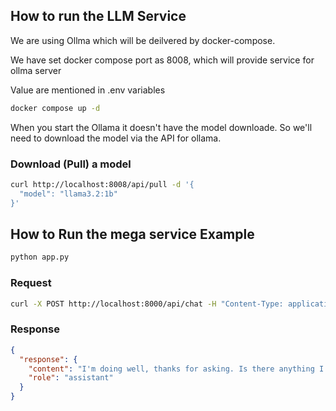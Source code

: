 ## How to run the LLM Service

We are using Ollma which will be deilvered by docker-compose.

We have set docker compose port as 8008, which will provide service for ollma server

Value are mentioned in .env variables

```sh
docker compose up -d
```

When you start the Ollama it doesn't have the model downloade.
So we'll need to download the model via the API for ollama.

### Download (Pull) a model

```sh
curl http://localhost:8008/api/pull -d '{
  "model": "llama3.2:1b"
}'
```

## How to Run the mega service Example

```sh
python app.py
```
### Request
```sh
curl -X POST http://localhost:8000/api/chat -H "Content-Type: application/json" -d '{"prompt": "Hello, how are you?"}'
```
### Response
```json
{
  "response": {
    "content": "I'm doing well, thanks for asking. Is there anything I can help you with or would you like to talk about what's on your mind?",
    "role": "assistant"
  }
}

```